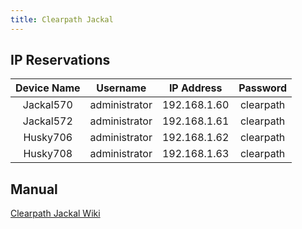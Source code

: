```yaml
---
title: Clearpath Jackal
---
```


## IP Reservations

| **Device Name** | **Username**  | **IP Address** | **Password** |
| :-------------: | :-----------: | :------------: | :----------: |
|    Jackal570    | administrator |  192.168.1.60  |  clearpath   |
|    Jackal572    | administrator |  192.168.1.61  |  clearpath   |
|    Husky706     | administrator |  192.168.1.62  |  clearpath   |
|    Husky708     | administrator |  192.168.1.63  |  clearpath   |

## Manual

<a href="https://docs.clearpathrobotics.com/docs/robots/outdoor_robots/jackal/user_manual_jackal" target="_blank">Clearpath Jackal Wiki</a>
